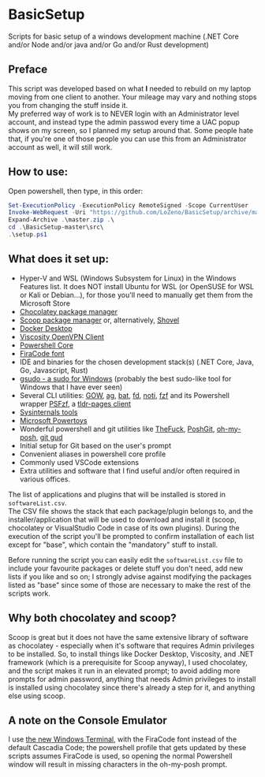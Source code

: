 # BasicSetup
Scripts for basic setup of a windows development machine (.NET Core and/or Node and/or java and/or Go and/or Rust development)

## Preface
This script was developed based on what **I** needed to rebuild on my laptop moving from one client to another. Your mileage may vary and nothing stops you from changing the stuff inside it.  
My preferred way of work is to NEVER login with an Administrator level account, and instead type the admin passwod every time a UAC popup shows on my screen, so I planned my setup around that. Some people hate that, if you're one of those people you can use this from an Administrator account as well, it will still work.

## How to use: 
Open powershell, then type, in this order:
```powershell
Set-ExecutionPolicy -ExecutionPolicy RemoteSigned -Scope CurrentUser
Invoke-WebRequest -Uri "https://github.com/LoZeno/BasicSetup/archive/master.zip" -OutFile master.zip
Expand-Archive .\master.zip .\
cd .\BasicSetup-master\src\
.\setup.ps1
```

## What does it set up:

* Hyper-V and WSL (Windows Subsystem for Linux) in the Windows Features list. It does NOT install Ubuntu for WSL (or OpenSUSE for WSL or Kali or Debian...), for those you'll need to manually get them from the Microsoft Store
* [Chocolatey package manager](https://chocolatey.org/docs)
* [Scoop package manager](https://github.com/lukesampson/scoop/wiki) or, alternatively, [Shovel](https://github.com/Ash258/Scoop-Core)
* [Docker Desktop](https://www.docker.com/)
* [Viscosity OpenVPN Client](https://www.sparklabs.com/viscosity/)
* [Powershell Core](https://github.com/powershell/powershell)
* [FiraCode font](https://github.com/tonsky/FiraCode)
* IDE and binaries for the chosen development stack(s) (.NET Core, Java, Go, Javascript, Rust)
* [gsudo - a sudo for Windows](https://github.com/gerardog/gsudo) (probably the best sudo-like tool for Windows that I have ever seen)
* Several CLI utilities: [GOW](https://github.com/bmatzelle/gow), [ag](https://geoff.greer.fm/ag/), [bat](https://github.com/sharkdp/bat), [fd](https://github.com/sharkdp/fd), [noti](https://github.com/variadico/noti), [fzf](https://github.com/junegunn/fzf) and its Powershell wrapper [PSFzf](https://github.com/kelleyma49/PSFzf), a [tldr-pages client](https://github.com/tldr-pages/tldr)
* [Sysinternals tools](https://docs.microsoft.com/en-us/sysinternals/)
* [Microsoft Powertoys](https://github.com/microsoft/PowerToys)
* Wonderful powershell and git utilities like [TheFuck](https://github.com/nvbn/thefuck), [PoshGit](https://github.com/dahlbyk/posh-git), [oh-my-posh](https://github.com/JanDeDobbeleer/oh-my-posh), [git gud](https://github.com/fsufitch/git-gud)
* Initial setup for Git based on the user's prompt
* Convenient aliases in powershell core profile
* Commonly used VSCode extensions
* Extra utilities and software that I find useful and/or often required in various offices.

The list of applications and plugins that will be installed is stored in `softwareList.csv`.  
The CSV file shows the stack that each package/plugin belongs to, and the installer/application that will be used to download and install it (scoop, chocolatey or VisualStudio Code in case of its own plugins). During the execution of the script you'll be prompted to confirm installation of each list except for "base", which contain the "mandatory" stuff to install.  

Before running the script you can easily edit the `softwareList.csv` file to include your favourite packages or delete stuff you don't need, add new lists if you like and so on; I strongly advise against modifying the packages listed as "base" since some of those are necessary to make the rest of the scripts work.

## Why both chocolatey and scoop?

Scoop is great but it does not have the same extensive library of software as chocolatey - especially when it's software that requires Admin privileges to be installed. So, to install things like Docker Desktop, Viscosity, and .NET framework (which is a prerequisite for Scoop anyway), I used chocolatey, and the script makes it run in an elevated prompt; to avoid adding more prompts for admin password, anything that needs Admin privileges to install is installed using chocolatey since there's already a step for it, and anything else using scoop.

## A note on the Console Emulator

I use [the new Windows Terminal](https://github.com/Microsoft/Terminal), with the FiraCode font instead of the default Cascadia Code; the powershell profile that gets updated by these scripts assumes FiraCode is used, so opening the normal Powershell window will result in missing characters in the oh-my-posh prompt.
